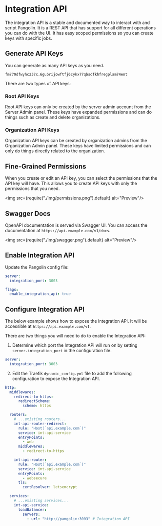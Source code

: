 # Integration API

The integration API is a stable and documented way to interact with and script Pangolin. It is a REST API that has support for all different operations you can do with the UI. It has easy scoped permissions so you can create keys with specific jobs.

## Generate API Keys

You can generate as many API keys as you need. 

```
fm779dfwyhc237x.6gubrijowftfj6cykx77qbsdfkhfregplam74ent
```

There are two types of API keys:

### Root API Keys

Root API keys can only be created by the server admin account from the Server Admin panel. These keys have expanded permissions and can do things such as create and delete organizations.

### Organization API Keys

Organization API keys can be created by organization admins from the Organization Admin panel. These keys have limited permissions and can only do things directly related to the organization.

## Fine-Grained Permissions

When you create or edit an API key, you can select the permissions that the API key will have. This allows you to create API keys with only the permissions that you need.

<img src={require("./img/permissions.png").default} alt="Preview"/>

## Swagger Docs

OpenAPI documentation is served via Swagger UI. You can access the documentation at `https://api.example.com/v1/docs`.

<img src={require("./img/swagger.png").default} alt="Preview"/>

## Enable Integration API

Update the Pangolin config file:

```yaml
server:
  integration_port: 3003

flags:
  enable_integration_api: true
```

## Configure Integration API

The below example shows how to expose the Integration API. It will be accessible at `https://api.example.com/v1`.

There are two things you will need to do to enable the Integration API:

1. Determine which port the Integration API will run on by setting `server.integration_port` in the configuration file.

```yaml
server:
  integration_port: 3003
```

2. Edit the Traefik `dynamic_config.yml` file to add the following configuration to expose the Integration API.

```yaml
http:
  middlewares:
    redirect-to-https:
      redirectScheme:
        scheme: https

  routers:
    # ...existing routers...
    int-api-router-redirect:
      rule: "Host(`api.example.com`)"
      service: int-api-service
      entryPoints:
        - web
      middlewares:
        - redirect-to-https

    int-api-router:
      rule: "Host(`api.example.com`)"
      service: int-api-service
      entryPoints:
        - websecure
      tls:
        certResolver: letsencrypt

  services:
    # ...existing services...
    int-api-service:
      loadBalancer:
        servers:
          - url: "http://pangolin:3003" # Integration API
```
